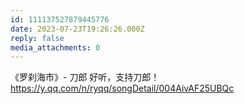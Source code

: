 ```yaml
---
id: 111137527879445776
date: 2023-07-23T19:26:26.000Z
reply: false
media_attachments: 0
---
```


《罗刹海市》- 刀郎 好听，支持刀郎！ https://y.qq.com/n/ryqq/songDetail/004AivAF25UBQc

